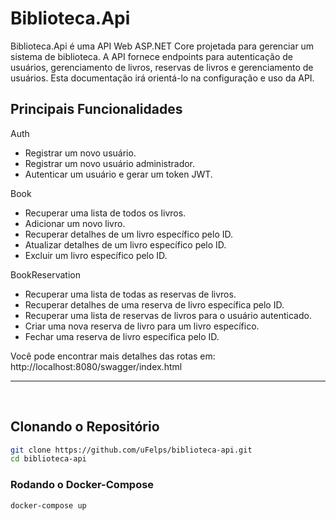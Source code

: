 # Biblioteca.Api

Biblioteca.Api é uma API Web ASP.NET Core projetada para gerenciar um sistema de biblioteca. 
A API fornece endpoints para autenticação de usuários, gerenciamento de livros, reservas de livros 
e gerenciamento de usuários. Esta documentação irá orientá-lo na configuração e uso da API.


## Principais Funcionalidades

Auth
- Registrar um novo usuário.
- Registrar um novo usuário administrador.
- Autenticar um usuário e gerar um token JWT.

Book
- Recuperar uma lista de todos os livros.
- Adicionar um novo livro.
- Recuperar detalhes de um livro específico pelo ID.
- Atualizar detalhes de um livro específico pelo ID.
- Excluir um livro específico pelo ID.

BookReservation
- Recuperar uma lista de todas as reservas de livros.
- Recuperar detalhes de uma reserva de livro específica pelo ID.
- Recuperar uma lista de reservas de livros para o usuário autenticado.
- Criar uma nova reserva de livro para um livro específico.
- Fechar uma reserva de livro específica pelo ID.


Você pode encontrar mais detalhes das rotas em: http://localhost:8080/swagger/index.html
<hr>

<br>

## Clonando o Repositório

```bash
git clone https://github.com/uFelps/biblioteca-api.git
cd biblioteca-api
```

### Rodando o Docker-Compose

```bash
docker-compose up
```
